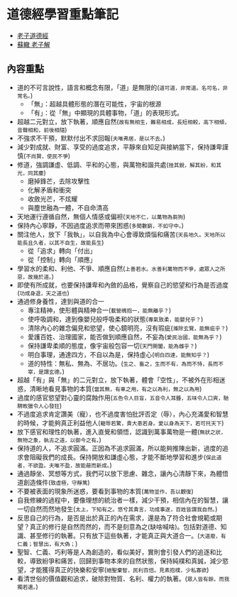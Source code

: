 # 道德經學習重點筆記

- [老子道德經](https://www.daodejing.org/)
- [蘇轍 老子解](https://zh.wikisource.org/zh-hant/%E8%80%81%E5%AD%90%E8%A7%A3_(%E5%9B%9B%E5%BA%AB%E5%85%A8%E6%9B%B8%E6%9C%AC)/%E5%85%A8%E8%A6%BD)

## 內容重點
- 道的不可言說性，語言和概念有限，「道」是無限的(`道可道，非常道。名可名，非常名。`)
  - 「無」：超越具體形態的潛在可能性，宇宙的根源
  - 「有」：從「無」中顯現的具體事物，「道」的表現形式。
- 超越二元對立，放下執著，順應自然(`故有無相生，難易相成，長短相較，高下相傾，音聲相和，前後相隨`)
- 不強求不干預，默默付出不求回報(`夫唯弗居，是以不去。`)
- 減少對成就、財富、享受的過度追求，平靜來自知足與接納當下，保持謙卑謹慎(`不尚賢，使民不爭`)
- 修道，強調謙虛、低調、平和的心態，與萬物和諧共處(`挫其銳，解其紛，和其光，同其塵`)
  - 磨掉鋒芒，去除攻擊性
  - 化解矛盾和衝突
  - 收斂光芒，不炫耀
  - 與塵世融為一體，不自命清高
- 天地運行遵循自然，無個人情感或偏袒(`天地不仁，以萬物為芻狗`)
- 保持內心寧靜，不因過度追求而帶來困惑(`多聞數窮，不如守中。`)
- 關注他人，放下「我執」，以自我為中心會導致煩惱和痛苦(`天長地久。天地所以能長且久者，以其不自生，故能長生`)
  - 從「追求」轉向「付出」
  - 從「控制」轉向「順應」
- 學習水的柔和、利他、不爭、順應自然(`上善若水。水善利萬物而不爭，處眾人之所惡，故幾於道。`)
- 即使有所成就，也要保持謙卑和內斂的品格，覺察自己的慾望和行為是否過度(`功成身退，天之道也`)
- 通過修身養性，達到與道的合一
  - 專注精神，使形體與精神合一(`載營魄抱一，能無離乎？`)
  - 使呼吸調和，達到像嬰兒般呼吸柔和的狀態(`專氣致柔，能嬰兒乎？`)
  - 清除內心的雜念偏見和慾望，使心鏡明亮，沒有瑕疵(`滌除玄覽，能無疵乎？`)
  - 愛護百姓、治理國家，能否做到順應自然，不妄為(`愛民治國，能無為乎？`)
  - 保持謙卑柔順的態度，像宇宙般包容一切(`天門開闔，能為雌乎？`)
  - 明白事理，通達四方，不自以為是，保持虛心(`明白四達，能無知乎？`)
  - 道的特性：無私、無為、不居功。(`生之、畜之，生而不有，為而不恃，長而不宰，是謂玄德。`)
- 超越「有」與「無」的二元對立，放下執著，體會「空性」，不被外在形相迷惑，清晰地看見事物的本質(`當其無，有車之用，有之以為利，無之以為用`)
- 過度的感官慾望對心靈的腐蝕作用(`五色令人目盲，五音令人耳聾，五味令人口爽，馳騁畋獵令人心發狂`)
- 不過度追求肯定讚美（寵），也不過度害怕批評否定（辱），內心充滿愛和智慧的時候，才能夠真正利益他人(`寵辱若驚，貴大患若身。愛以身為天下，若可托天下`)
- 放下感官和理性的執著，進入直覺和領悟，認識到萬事萬物是一體(`無狀之狀，無物之象，執古之道，以御今之有。`)
- 保持道的人，不追求圓滿。正因為不追求圓滿，所以能夠推陳出新，過度的追求會阻礙我們的成長。保持開放和謙虛心態，才能不斷地學習和進步(`保此道者，不欲盈。夫唯不盈，故能蔽而新成。`)
- 通過靜坐、冥想等方式，我們可以放下思慮、雜念，讓內心清靜下來，為體悟道創造條件(`致虛極，守靜篤`)
- 不要被表面的現象所迷惑，要看到事物的本質(`萬物並作，吾以觀復`)
- 自我修練的過程中，要像理想的統治者一樣，減少干預，相信內在的智慧，讓一切自然而然地發生(`太上，下知有之。悠兮其貴言，功成事遂，百姓皆謂我自然。`)
- 反思自己的行為，是否是出於真正的內在需求，還是為了符合社會規範或期望？真正的修行是自然而然的，而不是刻意為之(缺啥喊啥)。包括對道德、知識、甚至修行的執著。只有放下這些執著，才能真正與大道合一。(`大道廢，有仁義；智慧出，有大偽；`)
- 聖智、仁義、巧利等是人為創造的，看似美好，實則會引發人們的追逐和比較，導致紛爭和痛苦，回歸到事物本來的自然狀態，保持純樸和真誠，減少慾望，才能獲得真正的快樂和安寧(`絕聖棄智，民利百倍。見素抱樸，少私寡欲`)
- 看清世俗的價值觀和追求，破除對物質、名利、權力的執著。(`眾人皆有餘，而我獨若遺。`)